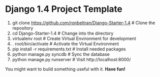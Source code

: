 Django 1.4 Project Template
===========================

1. git clone https://github.com/ronbeltran/Django-Starter-1.4    # Clone the repository
2. cd Django-Starter-1.4                                         # Change into the directory
3. virtualenv root                                               # Create Virtual Environment for development
4. . root/bin/activate                                           # Activate the Virtual Environment
5. pip install -r requirements.txt                               # Install needed packages
6. python manage.py syncdb                                       # Sync the database
7. python manage.py runserver                                    # Visit http://localhost:8000/ 


You might want to build something useful with it. **Have fun!**
